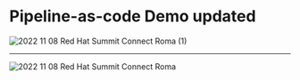 # Pipeline-as-code Demo updated
![2022 11 08 Red Hat Summit Connect Roma (1)](https://user-images.githubusercontent.com/36188057/197467915-739066b4-f519-40d0-a083-df0041520b37.png)

___________________________________________________________________________________________________________________________________________________________

![2022 11 08 Red Hat Summit Connect Roma](https://user-images.githubusercontent.com/36188057/197535981-8b537735-a948-423e-b83d-2d286ba32deb.png)

